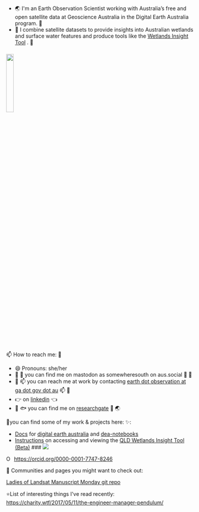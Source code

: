 - :earth_asia: I'm an Earth Observation Scientist working with Australia’s free and open satellite data at Geoscience Australia in the Digital Earth Australia program. :crocodile:
- :stars: I combine satellite datasets to provide insights into Australian wetlands and surface water features and produce tools like the [Wetlands Insight Tool](https://cmi.ga.gov.au/data-products/dea/608/dea-wetlands-insight-tool-qld#basics) . :hammer:
### <img src="https://media.giphy.com/media/pE1bLAeThG7VJWMzs1/giphy.gif" width="20%" height="20%"/>

📫 How to reach me: 👋
- 😄 Pronouns: she/her
- :herb: :ocean: you can find me on mastodon as somewheresouth on aus.social :frog: :herb:
- :email: :mailbox: you can reach me at work by contacting [earth dot observation at ga dot gov dot au](https://www.ga.gov.au/scientific-topics/earth-obs/contact-earth-observation-client-services) :mailbox: :wave:
- :point_right: on [linkedin](https://www.linkedin.com/in/bex-dunn/) :point_left:
- :leaves: :fish: you can find me on [researchgate](https://www.researchgate.net/profile/Bex_Dunn) :palm_tree: :earth_asia:

🌟you can find some of my work & projects here: ✨:
- [Docs](https://docs.dea.ga.gov.au/) for [digital earth australia](http://www.ga.gov.au/dea) and [dea-notebooks](https://github.com/GeoscienceAustralia/dea-notebooks) 
- [Instructions](https://wetlandinfo.des.qld.gov.au/wetlands/facts-maps/wetland-background/insight.html) on accessing and viewing the [QLD Wetlands Insight Tool (Beta)](https://wetlandinfo.des.qld.gov.au/wetlands/facts-maps/wetland/observations/?afid=W5Y2017A284514) ### ![](https://media.giphy.com/media/u49ClRzCnd5LnBBx5l/giphy.gif) 
<div itemscope itemtype="https://schema.org/Person"><a itemprop="sameAs" content="https://orcid.org/0000-0001-7747-8246" href="https://orcid.org/0000-0001-7747-8246" target="orcid.widget" rel="me noopener noreferrer" style="vertical-align:top;"><img src="https://orcid.org/sites/default/files/images/orcid_16x16.png" style="width:1em;margin-right:.5em;" alt="ORCID iD icon">https://orcid.org/0000-0001-7747-8246</a></div>



:star2: Communities and pages you might want to check out:

[Ladies of Landsat Manuscript Monday git repo](https://github.com/ladiesoflandsat/LOLManuscriptMonday) 


⭐List of interesting things I've read recently: 
https://charity.wtf/2017/05/11/the-engineer-manager-pendulum/ 
